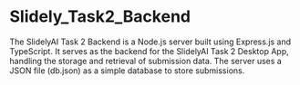 # Slidely_Task2_Backend
The SlidelyAI Task 2 Backend is a Node.js server built using Express.js and TypeScript. It serves as the backend for the SlidelyAI Task 2 Desktop App, handling the storage and retrieval of submission data. The server uses a JSON file (db.json) as a simple database to store submissions.
